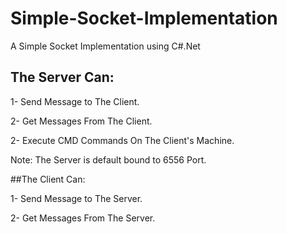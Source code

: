 # Simple-Socket-Implementation

A Simple Socket Implementation using C#.Net

## The Server Can:

1- Send Message to The Client.

2- Get Messages From The Client.

2- Execute CMD Commands On The Client's Machine.

Note: The Server is default bound to 6556 Port.

##The Client Can:

1- Send Message to The Server.

2- Get Messages From The Server.
